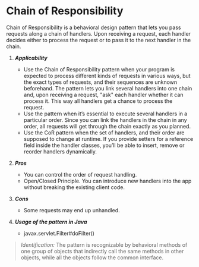 # Chain of Responsibility

Chain of Responsibility is a behavioral design pattern that lets you pass requests along a chain of handlers.
Upon receiving a request, each handler decides either to process the request or to pass it to the next handler in the chain.

1. ___Applicability___
    * Use the Chain of Responsibility pattern when your program is expected to process different kinds of requests in various ways,
      but the exact types of requests, and their sequences are unknown beforehand.
      The pattern lets you link several handlers into one chain and, upon receiving a request, "ask" each handler whether it can process it.
      This way all handlers get a chance to process the request.
    * Use the pattern when it’s essential to execute several handlers in a particular order.
      Since you can link the handlers in the chain in any order, all requests will get through the chain exactly as you planned.
    * Use the CoR pattern when the set of handlers, and their order are supposed to change at runtime.
      If you provide setters for a reference field inside the handler classes, you’ll be able to insert, remove or reorder handlers dynamically.

2. ___Pros___
    * You can control the order of request handling.
    * Open/Closed Principle. You can introduce new handlers into the app without breaking the existing client code.

3. ___Cons___
    * Some requests may end up unhandled.

4. ___Usage of the pattern in Java___
    * javax.servlet.Filter#doFilter()

> _Identification:_ The pattern is recognizable by behavioral methods of one group of objects that indirectly call the same methods in other objects, while all the objects follow the common interface.